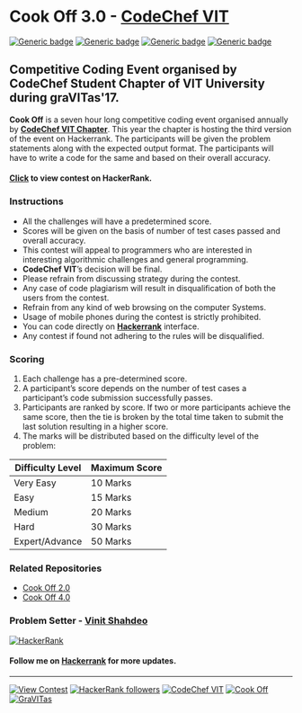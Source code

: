 # Cook Off 3.0 - [CodeChef VIT](https://www.facebook.com/codechefvituniversity/)
[![Generic badge](https://img.shields.io/badge/Cook-Off-dodgerblue.svg?style=for-the-badge)](https://www.hackerrank.com/cook-off-3-0) [![Generic badge](https://img.shields.io/badge/CODECHEF-VITVELLORE-teal.svg?style=for-the-badge)](https://www.facebook.com/codechefvituniversity/) [![Generic badge](https://img.shields.io/badge/graVITas-2016-crimson.svg?style=for-the-badge)](http://www.vit.ac.in/files/gravitas18/home.html) [![Generic badge](https://img.shields.io/badge/CODING-CHALLENGES-orange.svg?style=for-the-badge)](https://www.hackerrank.com/cook-off-3-0)

## Competitive Coding Event organised by CodeChef Student Chapter of VIT University during graVITas'17.

**Cook Off** is a seven hour long competitive coding event organised annually by **[CodeChef VIT Chapter](https://www.facebook.com/codechefvituniversity/)**. This year the chapter is hosting the third version of the event on Hackerrank. The participants will be given the problem statements along with the expected output format. The participants will have to write a code for the same and based on their overall accuracy.

#### [Click](https://www.hackerrank.com/cook-off-3-0) to view contest on HackerRank.

### Instructions

- All the challenges will have a predetermined score. 
- Scores will be given on the basis of number of test cases passed and overall accuracy.
- This contest will appeal to programmers who are interested in interesting algorithmic challenges and general programming.
- **CodeChef VIT**’s decision will be final.
- Please refrain from discussing strategy during the contest.
- Any case of code plagiarism will result in disqualification of both the users from the contest.
- Refrain from any kind of web browsing on the computer Systems.
- Usage of mobile phones during the contest is strictly prohibited.
- You can code directly on **[Hackerrank](https://www.hackerrank.com/vinitshahdeo)** interface.
- Any contest if found not adhering to the rules will be disqualified.

### Scoring

1. Each challenge has a pre-determined score.
2. A participant’s score depends on the number of test cases a participant’s code submission successfully passes.
3. Participants are ranked by score. If two or more participants achieve the same score, then the tie is broken by the total time taken to submit the last solution resulting in a higher score.
3. The marks will be distributed based on the difficulty level of the problem: 

| Difficulty Level | Maximum Score |
| --- | --- |
| Very Easy | 10 Marks |
| Easy | 15 Marks |
| Medium | 20 Marks |
| Hard | 30 Marks |
| Expert/Advance | 50 Marks |

### Related Repositories

- [Cook Off 2.0](https://github.com/vinitshahdeo/CookOff)
- [Cook Off 4.0](https://github.com/vinitshahdeo/CookOff-4.0)


### Problem Setter - [Vinit Shahdeo](https://www.hackerrank.com/vinitshahdeo)

[![HackerRank](https://img.shields.io/badge/Hacker-Rank-blue.svg?style=for-the-badge)](https://www.hackerrank.com/vinitshahdeo)

#### Follow me on **[Hackerrank](https://www.hackerrank.com/vinitshahdeo)** for more updates.

<hr>

[![View Contest](https://img.shields.io/badge/View-Contest-dodgerblue.svg)](https://www.hackerrank.com/cook-off-3-0) [![HackerRank followers](https://img.shields.io/badge/Follow-Me-yellow.svg?label=Follow)](https://www.hackerrank.com/vinitshahdeo) [![CodeChef VIT](https://img.shields.io/badge/CodeChef-VIT-red.svg)](https://www.facebook.com/codechefvituniversity/) [![Cook Off](https://img.shields.io/badge/Cook-OFF-deepskyblue.svg)](https://github.com/vinitshahdeo/CookOff-4.0) [![GraVITas](https://img.shields.io/badge/graVITas-2017-coral.svg)](https://github.com/vinitshahdeo/CookOff-4.0) 